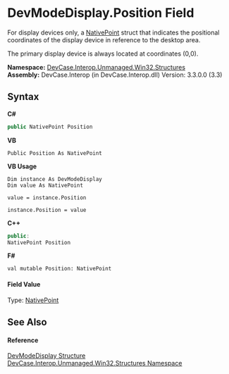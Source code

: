 # DevModeDisplay.Position Field
 

For display devices only, a <a href="T_DevCase_Interop_Unmanaged_Win32_Structures_NativePoint">NativePoint</a> struct that indicates the positional coordinates of the display device in reference to the desktop area. 

 The primary display device is always located at coordinates (0,0).

**Namespace:**&nbsp;<a href="N_DevCase_Interop_Unmanaged_Win32_Structures">DevCase.Interop.Unmanaged.Win32.Structures</a><br />**Assembly:**&nbsp;DevCase.Interop (in DevCase.Interop.dll) Version: 3.3.0.0 (3.3)

## Syntax

**C#**<br />
``` C#
public NativePoint Position
```

**VB**<br />
``` VB
Public Position As NativePoint
```

**VB Usage**<br />
``` VB Usage
Dim instance As DevModeDisplay
Dim value As NativePoint

value = instance.Position

instance.Position = value
```

**C++**<br />
``` C++
public:
NativePoint Position
```

**F#**<br />
``` F#
val mutable Position: NativePoint
```


#### Field Value
Type: <a href="T_DevCase_Interop_Unmanaged_Win32_Structures_NativePoint">NativePoint</a>

## See Also


#### Reference
<a href="T_DevCase_Interop_Unmanaged_Win32_Structures_DevModeDisplay">DevModeDisplay Structure</a><br /><a href="N_DevCase_Interop_Unmanaged_Win32_Structures">DevCase.Interop.Unmanaged.Win32.Structures Namespace</a><br />